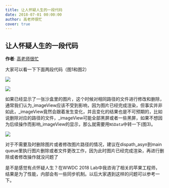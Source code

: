 ```yaml
---
title: 让人怀疑人生的一段代码
date: 2018-07-01 00:00:00
author: 高老师很忙
cover: true
---
```


让人怀疑人生的一段代码
----------
**作者**: [高老师很忙](https://weibo.com/517082456)

大家可以看一下下面两段代码（图1和图2）

![](https://github.com/iOS-Tips/iOS-tech-set/blob/master/images/2018/06/5-1.jpg)

![](https://github.com/iOS-Tips/iOS-tech-set/blob/master/images/2018/06/5-2.jpg)

如果已经显示了一张沙盒里的图片，这个时候对相同路径的文件进行修改和删除，通常我们认为_imageView应该不受到影响，因为图片已经完成渲染，但事实并非如此，_imageView竟然会跟着发生变化，并且变化的结果也是不可预期的，比如说删除对应的路径的文件，_imageView可能全部黑屏或者一些黑屏，如果不想因为后续操作而影响_imageView的显示，那么就需要用`NSData`中转一下(图3)。

![](https://github.com/iOS-Tips/iOS-tech-set/blob/master/images/2018/06/5-3.jpg)

对于不需要及时删除图片或者修改图片路径的情况，建议在dispath_asyn到main queue里执行图片删除或者文件更改工作，因为此时图片已经完成渲染，再进行删除或者修改操作就没问题了

是不是感觉有点怀疑人生？在WWDC 2018 Lab中我咨询了相关的苹果工程师，结果是为了性能，内部会有一些同步机制。以后大家遇到这样的问题可以参考一下。